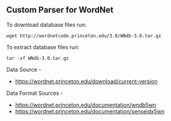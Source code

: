 ## Custom Parser for WordNet

To download database files run:

`wget http://wordnetcode.princeton.edu/3.0/WNdb-3.0.tar.gz`

To extract database files run:

`tar -xf WNdb-3.0.tar.gz`

Data Source - 
- https://wordnet.princeton.edu/download/current-version

Data Format Sources - 
- https://wordnet.princeton.edu/documentation/wndb5wn 
- https://wordnet.princeton.edu/documentation/senseidx5wn
